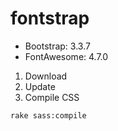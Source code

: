 # fontstrap

* Bootstrap: 3.3.7
* FontAwesome: 4.7.0

1. Download
2. Update
3. Compile CSS

```
rake sass:compile
```